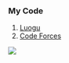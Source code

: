 ### My Code

1. [Luogu](https://coderbreakplus.github.io/website/mycode/Luogu)
2. [Code Forces](https://coderbreakplus.github.io/website/mycode/CodeForces)

![](/)
